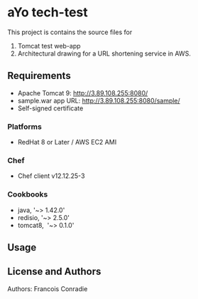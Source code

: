 # aYo tech-test
This project is contains the source files for 
1. Tomcat test web-app
2. Architectural drawing for a URL shortening service in AWS.


## Requirements
- Apache Tomcat 9: http://3.89.108.255:8080/
- sample.war app URL: http://3.89.108.255:8080/sample/
- Self-signed certificate

### Platforms
- RedHat 8 or Later / AWS EC2 AMI
### Chef
- Chef client v12.12.25-3
### Cookbooks
- java, '~> 1.42.0'
- redisio, '~> 2.5.0'
- tomcat8,  '~> 0.1.0'


## Usage


## License and Authors
Authors: Francois Conradie
